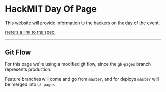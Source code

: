 HackMIT Day Of Page
===================

This website will provide information to the hackers on the day of the event.

[Here's a link to the spec.](https://docs.google.com/document/d/1xEZLT9MSWjcQTHy2KZhYpfmOLor7_GTu2MUJFIHvKPs/edit)

---

Git Flow
--------

For this page we're using a modified git flow, since the `gh-pages` branch represents production.

Feature branches will come and go from `master`, and for deploys `master` will be merged into `gh-pages`
